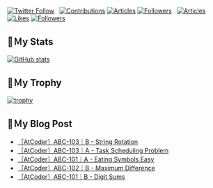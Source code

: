 [![Twitter Follow](https://img.shields.io/twitter/follow/hyperdb?label=twitter&logo=twitter&style=plastic)](https://twitter.com/hyperdb)
&nbsp;
[![Contributions](https://badgen.org/img/qiita/hyperdb/contributions?style=plastic)](https://qiita.com/hyperdb)
[![Articles](https://badgen.org/img/qiita/hyperdb/articles?style=plastic)](https://qiita.com/hyperdb)
[![Followers](https://badgen.org/img/qiita/hyperdb/followers?style=plastic)](https://qiita.com/hyperdb)
&nbsp;
[![Articles](https://badgen.org/img/zenn/hyperdb/articles)](https://zenn.dev/hyperdb)
[![Likes](https://badgen.org/img/zenn/hyperdb/likes?style=plastic)](https://zenn.dev/hyperdb)
[![Followers](https://badgen.org/img/zenn/hyperdb/followers?style=plastic)](https://zenn.dev/hyperdb)

## 🔖Ｍy Stats

[![GitHub stats](https://github-readme-stats-eight-theta.vercel.app/api?username=hyperdb&theme=radical&count_private=true&show_icons=true)](https://github.com/anuraghazra/github-readme-stats)

## 🔖Ｍy Trophy

[![trophy](https://github-profile-trophy.vercel.app/?username=hyperdb&theme=onedark)](https://github.com/ryo-ma/github-profile-trophy)

## 🔖Ｍy Blog Post

<!-- BLOG-POST-LIST:START -->
- [［AtCoder］ABC-103｜B - String Rotation](https://zenn.dev/hyperdb/articles/ccf02faf483af0)
- [［AtCoder］ABC-103｜A - Task Scheduling Problem](https://zenn.dev/hyperdb/articles/6b226aa9633fe7)
- [［AtCoder］ABC-101｜A - Eating Symbols Easy](https://zenn.dev/hyperdb/articles/639319cdd479c0)
- [［AtCoder］ABC-102｜B - Maximum Difference](https://zenn.dev/hyperdb/articles/3423e0d8ad1f5a)
- [［AtCoder］ABC-101｜B - Digit Sums](https://zenn.dev/hyperdb/articles/2fe5c6bc1d3e95)
<!-- BLOG-POST-LIST:END -->

